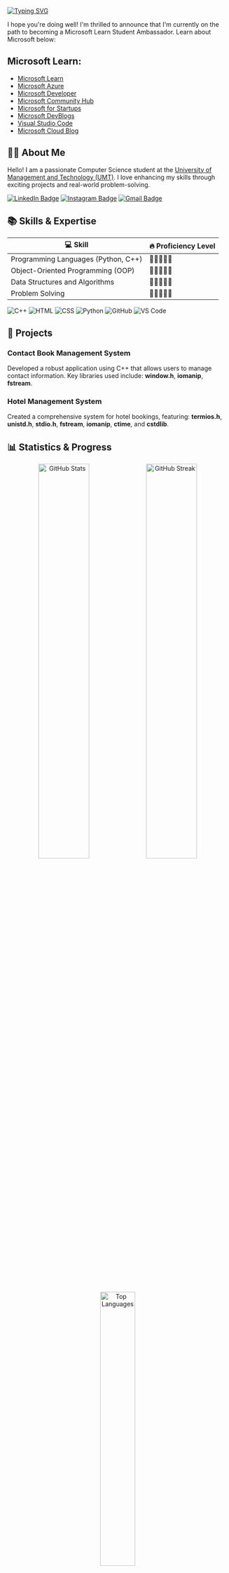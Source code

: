 [![Typing SVG](https://readme-typing-svg.herokuapp.com?font=Fira+Code&weight=600&size=24&duration=3500&pause=1000&center=true&vCenter=true&width=435&lines=+Hi+There!%F0%9F%91%8B+I'm+Haseeb+Khan)](https://git.io/typing-svg)

I hope you're doing well! I'm thrilled to announce that I'm currently on the path to becoming a Microsoft Learn Student Ambassador. Learn about Microsoft below:

## Microsoft Learn:
- [Microsoft Learn](https://learn.microsoft.com/?WT.mc_id=academic&wt.mc_id=studentamb_382255)
- [Microsoft Azure](https://azure.microsoft.com/?WT.mc_id=academic&wt.mc_id=studentamb_382255)
- [Microsoft Developer](https://developer.microsoft.com/?WT.mc_id=academic&wt.mc_id=studentamb_382255)
- [Microsoft Community Hub](https://techcommunity.microsoft.com/?WT.mc_id=academic&wt.mc_id=studentamb_382255)
- [Microsoft for Startups](https://www.microsoft.com/startups/?WT.mc_id=academic&wt.mc_id=studentamb_382255)
- [Microsoft DevBlogs](https://devblogs.microsoft.com/?WT.mc_id=academic&wt.mc_id=studentamb_382255)
- [Visual Studio Code](https://code.visualstudio.com/?WT.mc_id=academic&wt.mc_id=studentamb_382255)
- [Microsoft Cloud Blog](https://www.microsoft.com/microsoft-cloud/blog/?WT.mc_id=academic&wt.mc_id=studentamb_382255)

## 👨‍🎓 About Me
Hello! I am a passionate Computer Science student at the [University of Management and Technology (UMT)](https://www.umt.edu.pk). I love enhancing my skills through exciting projects and real-world problem-solving.

[![LinkedIn Badge](https://img.shields.io/badge/LinkedIn-0077B5?style=for-the-badge&logo=linkedin)](https://www.linkedin.com/in/haseeb-khan-347aa22b8/)
[![Instagram Badge](https://img.shields.io/badge/Instagram-D32F2F?style=for-the-badge&logo=instagram)](https://www.instagram.com/haseebe_khan)
[![Gmail Badge](https://img.shields.io/badge/Gmail-D14836?style=for-the-badge&logo=gmail)](mailto:haseebkhanbettani@gmail.com)

## 📚 Skills & Expertise
| 💻 Skill                          | 🔥 Proficiency Level           |
|------------------------------------|--------------------------------|
| Programming Languages (Python, C++)| 🌟🌟🌟🌟🌟                        |
| Object-Oriented Programming (OOP)  | 🌟🌟🌟🌟🌟                        |
| Data Structures and Algorithms     | 🌟🌟🌟🌟🌟                        |
| Problem Solving                    | 🌟🌟🌟🌟🌟                        |

<p align="left"> <img src="https://img.shields.io/badge/C++-00599C?style=for-the-badge&logo=c%2B%2B&logoColor=white" alt="C++"> <img src="https://img.shields.io/badge/HTML-E34F26?style=for-the-badge&logo=html5" alt="HTML"> <img src="https://img.shields.io/badge/CSS-1572B6?style=for-the-badge&logo=css3" alt="CSS">  <img src="https://img.shields.io/badge/Python-3776AB?style=for-the-badge&logo=python" alt="Python"> <img src="https://img.shields.io/badge/GitHub-181717?style=for-the-badge&logo=github&logoColor=white" alt="GitHub"> <img src="https://img.shields.io/badge/VS%20Code-007ACC?style=for-the-badge&logo=visual-studio-code&logoColor=white" alt="VS Code"> </p>

## 📂 Projects

### Contact Book Management System
Developed a robust application using C++ that allows users to manage contact information. Key libraries used include: **window.h**, **iomanip**, **fstream**.

### Hotel Management System
Created a comprehensive system for hotel bookings, featuring: **termios.h**, **unistd.h**, **stdio.h**, **fstream**, **iomanip**, **ctime**, and **cstdlib**.

## 📊 Statistics & Progress
<p align="center"> <img src="https://github-readme-stats.vercel.app/api?username=Haseebi-khan&show_icons=true&theme=radical" alt="GitHub Stats" width="48%"> <img src="https://github-readme-streak-stats.herokuapp.com/?user=Haseebi-khan&theme=radical" alt="GitHub Streak" width="48%"> </p> <p align="center"> <img src="https://github-readme-stats.vercel.app/api/top-langs/?username=Haseebi-khan&layout=compact&theme=radical" alt="Top Languages" width="40%"> </p>

## 📫 Get in Touch
[![FreeCodeCamp Badge](https://img.shields.io/badge/FreeCodeCamp-00BFFF?style=for-the-badge&logo=freecodecamp)](https://www.freecodecamp.org/Haseeb__Khan)
[![Stack Overflow Badge](https://img.shields.io/badge/Stack_Overflow-FFA500?style=for-the-badge&logo=stackoverflow)](https://stackoverflow.com/users/23202579/haseeb-khan?tab=profile)
[![WordPress Badge](https://img.shields.io/badge/WordPress-21759B?style=for-the-badge&logo=wordpress)](https://haseebkhan.wordpress.com)



